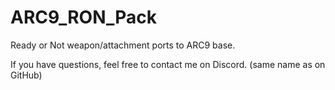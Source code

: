 # ARC9_RON_Pack
Ready or Not weapon/attachment ports to ARC9 base.

If you have questions, feel free to contact me on Discord. (same name as on GitHub)
